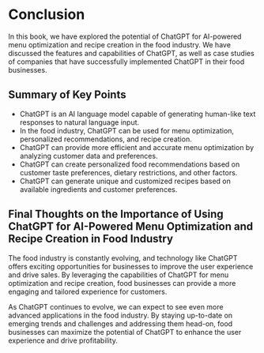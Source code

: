 # Conclusion

In this book, we have explored the potential of ChatGPT for AI-powered menu optimization and recipe creation in the food industry. We have discussed the features and capabilities of ChatGPT, as well as case studies of companies that have successfully implemented ChatGPT in their food businesses.

Summary of Key Points
---------------------

* ChatGPT is an AI language model capable of generating human-like text responses to natural language input.
* In the food industry, ChatGPT can be used for menu optimization, personalized recommendations, and recipe creation.
* ChatGPT can provide more efficient and accurate menu optimization by analyzing customer data and preferences.
* ChatGPT can create personalized food recommendations based on customer taste preferences, dietary restrictions, and other factors.
* ChatGPT can generate unique and customized recipes based on available ingredients and customer preferences.

Final Thoughts on the Importance of Using ChatGPT for AI-Powered Menu Optimization and Recipe Creation in Food Industry
-----------------------------------------------------------------------------------------------------------------------

The food industry is constantly evolving, and technology like ChatGPT offers exciting opportunities for businesses to improve the user experience and drive sales. By leveraging the capabilities of ChatGPT for menu optimization and recipe creation, food businesses can provide a more engaging and tailored experience for customers.

As ChatGPT continues to evolve, we can expect to see even more advanced applications in the food industry. By staying up-to-date on emerging trends and challenges and addressing them head-on, food businesses can maximize the potential of ChatGPT to enhance the user experience and drive profitability.